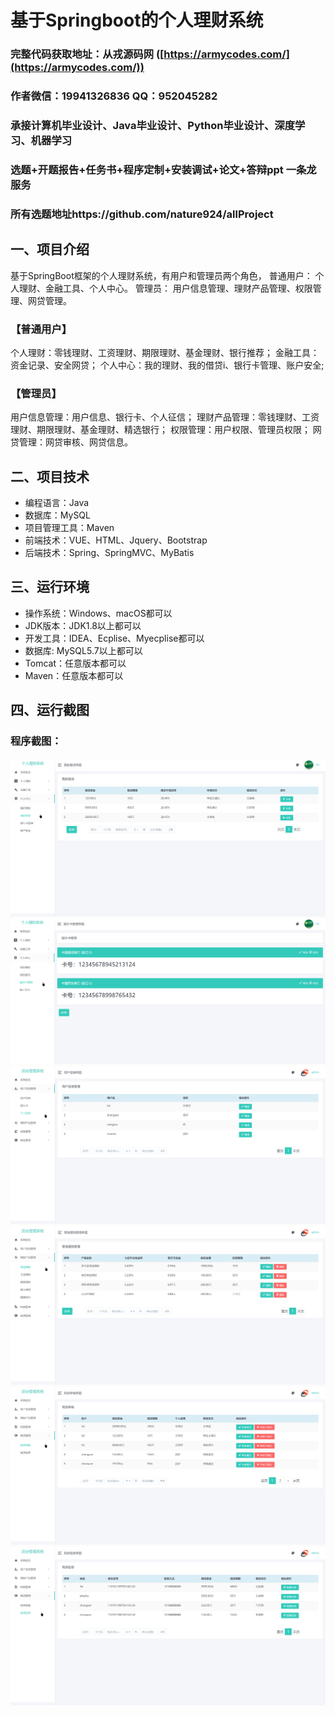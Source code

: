 基于Springboot的个人理财系统
=
### 完整代码获取地址：从戎源码网 ([https://armycodes.com/](https://armycodes.com/))
### 作者微信：19941326836  QQ：952045282 
### 承接计算机毕业设计、Java毕业设计、Python毕业设计、深度学习、机器学习
### 选题+开题报告+任务书+程序定制+安装调试+论文+答辩ppt 一条龙服务
### 所有选题地址https://github.com/nature924/allProject

一、项目介绍
---
基于SpringBoot框架的个人理财系统，有用户和管理员两个角色，
普通用户： 个人理财、金融工具、个人中心。 
管理员： 用户信息管理、理财产品管理、权限管理、网贷管理。 

### 【普通用户】
个人理财：零钱理财、工资理财、期限理财、基金理财、银行推荐；
金融工具：资金记录、安全网贷；
个人中心：我的理财、我的借贷i、银行卡管理、账户安全;

### 【管理员】
用户信息管理：用户信息、银行卡、个人征信；
理财产品管理：零钱理财、工资理财、期限理财、基金理财、精选银行；
权限管理：用户权限、管理员权限；
网贷管理：网贷审核、网贷信息。







二、项目技术
---
- 编程语言：Java
- 数据库：MySQL
- 项目管理工具：Maven
- 前端技术：VUE、HTML、Jquery、Bootstrap
- 后端技术：Spring、SpringMVC、MyBatis

三、运行环境
---
- 操作系统：Windows、macOS都可以
- JDK版本：JDK1.8以上都可以
- 开发工具：IDEA、Ecplise、Myecplise都可以
- 数据库: MySQL5.7以上都可以
- Tomcat：任意版本都可以
- Maven：任意版本都可以

四、运行截图
---

### 程序截图：
![image/1.png](image/1.png)
![image/1.png](image/2.png)
![image/1.png](image/3.png)
![image/1.png](image/4.png)
![image/1.png](image/5.png)
![image/1.png](image/6.png)



